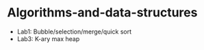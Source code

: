 # Algorithms-and-data-structures

* Lab1: Bubble/selection/merge/quick sort
* Lab3: K-ary max heap 
